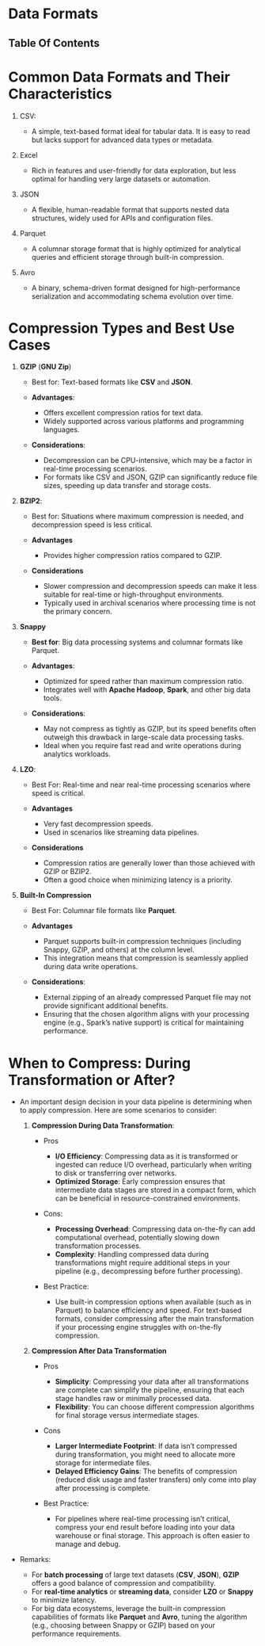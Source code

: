 # Data Formats

## Table Of Contents

# Common Data Formats and Their Characteristics

1. CSV:

   - A simple, text-based format ideal for tabular data. It is easy to read but lacks support for advanced data types or metadata.

2. Excel

   - Rich in features and user-friendly for data exploration, but less optimal for handling very large datasets or automation.

3. JSON

   - A flexible, human-readable format that supports nested data structures, widely used for APIs and configuration files.

4. Parquet

   - A columnar storage format that is highly optimized for analytical queries and efficient storage through built-in compression.

5. Avro
   - A binary, schema-driven format designed for high-performance serialization and accommodating schema evolution over time.

# Compression Types and Best Use Cases

1. **GZIP** (**GNU Zip**)

   - Best for: Text-based formats like **CSV** and **JSON**.
   - **Advantages**:

     - Offers excellent compression ratios for text data.
     - Widely supported across various platforms and programming languages.

   - **Considerations**:
     - Decompression can be CPU-intensive, which may be a factor in real-time processing scenarios.
     - For formats like CSV and JSON, GZIP can significantly reduce file sizes, speeding up data transfer and storage costs.

2. **BZIP2**:

   - Best for: Situations where maximum compression is needed, and decompression speed is less critical.
   - **Advantages**

     - Provides higher compression ratios compared to GZIP.

   - **Considerations**
     - Slower compression and decompression speeds can make it less suitable for real-time or high-throughput environments.
     - Typically used in archival scenarios where processing time is not the primary concern.

3. **Snappy**

   - **Best for**: Big data processing systems and columnar formats like Parquet.
   - **Advantages**:

     - Optimized for speed rather than maximum compression ratio.
     - Integrates well with **Apache Hadoop**, **Spark**, and other big data tools.

   - **Considerations**:
     - May not compress as tightly as GZIP, but its speed benefits often outweigh this drawback in large-scale data processing tasks.
     - Ideal when you require fast read and write operations during analytics workloads.

4. **LZO**:

   - Best For: Real-time and near real-time processing scenarios where speed is critical.
   - **Advantages**

     - Very fast decompression speeds.
     - Used in scenarios like streaming data pipelines.

   - **Considerations**
     - Compression ratios are generally lower than those achieved with GZIP or BZIP2.
     - Often a good choice when minimizing latency is a priority.

5. **Built-In Compression**

   - Best For: Columnar file formats like **Parquet**.
   - **Advantages**

     - Parquet supports built-in compression techniques (including Snappy, GZIP, and others) at the column level.
     - This integration means that compression is seamlessly applied during data write operations.

   - **Considerations**:
     - External zipping of an already compressed Parquet file may not provide significant additional benefits.
     - Ensuring that the chosen algorithm aligns with your processing engine (e.g., Spark’s native support) is critical for maintaining performance.

# When to Compress: During Transformation or After?

- An important design decision in your data pipeline is determining when to apply compression. Here are some scenarios to consider:

  1. **Compression During Data Transformation**:

     - Pros

       - **I/O Efficiency**: Compressing data as it is transformed or ingested can reduce I/O overhead, particularly when writing to disk or transferring over networks.
       - **Optimized Storage**: Early compression ensures that intermediate data stages are stored in a compact form, which can be beneficial in resource-constrained environments.

     - Cons:

       - **Processing Overhead**: Compressing data on-the-fly can add computational overhead, potentially slowing down transformation processes.
       - **Complexity**: Handling compressed data during transformations might require additional steps in your pipeline (e.g., decompressing before further processing).

     - Best Practice:
       - Use built-in compression options when available (such as in Parquet) to balance efficiency and speed. For text-based formats, consider compressing after the main transformation if your processing engine struggles with on-the-fly compression.

  2. **Compression After Data Transformation**

     - Pros

       - **Simplicity**: Compressing your data after all transformations are complete can simplify the pipeline, ensuring that each stage handles raw or minimally processed data.
       - **Flexibility**: You can choose different compression algorithms for final storage versus intermediate stages.

     - Cons

       - **Larger Intermediate Footprint**: If data isn’t compressed during transformation, you might need to allocate more storage for intermediate files.
       - **Delayed Efficiency Gains**: The benefits of compression (reduced disk usage and faster transfers) only come into play after processing is complete.

     - Best Practice:
       - For pipelines where real-time processing isn’t critical, compress your end result before loading into your data warehouse or final storage. This approach is often easier to manage and debug.

- Remarks:
  - For **batch processing** of large text datasets (**CSV**, **JSON**), **GZIP** offers a good balance of compression and compatibility.
  - For **real-time analytics** or **streaming data**, consider **LZO** or **Snappy** to minimize latency.
  - For big data ecosystems, leverage the built-in compression capabilities of formats like **Parquet** and **Avro**, tuning the algorithm (e.g., choosing between Snappy or GZIP) based on your performance requirements.
